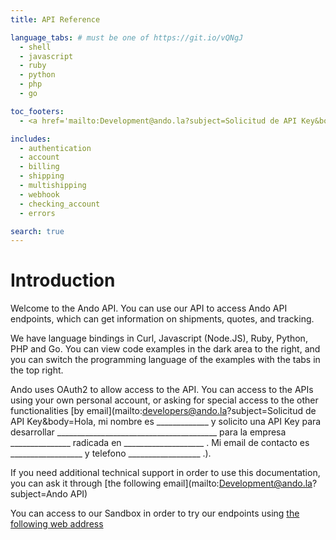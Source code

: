 ```yaml
---
title: API Reference

language_tabs: # must be one of https://git.io/vQNgJ
  - shell
  - javascript
  - ruby
  - python
  - php
  - go

toc_footers:
  - <a href='mailto:Development@ando.la?subject=Solicitud de API Key&body=Hola, mi nombre es _____________ y solicito una API Key para desarrollar ________________________________________ para la empresa _______________ radicada en ____________________ . Mi email de contacto es __________________ y telefono __________________ .'>Request Full API Access</a>

includes:
  - authentication
  - account
  - billing
  - shipping
  - multishipping
  - webhook
  - checking_account
  - errors

search: true
---
```


# Introduction

Welcome to the Ando API. You can use our API to access Ando API endpoints, which can get information on shipments, quotes, and tracking.

We have language bindings in Curl, Javascript (Node.JS), Ruby, Python, PHP and Go. You can view code examples in the dark area to the right, and you can switch the programming language of the examples with the tabs in the top right.

Ando uses OAuth2 to allow access to the API. You can access to the APIs using your own personal account, or asking for special access to the other functionalities [by email](mailto:developers@ando.la?subject=Solicitud de API Key&body=Hola, mi nombre es _____________ y solicito una API Key para desarrollar ________________________________________ para la empresa _______________ radicada en ____________________ . Mi email de contacto es __________________ y telefono __________________ .).

If you need additional technical support in order to use this documentation, you can ask it through [the following email](mailto:Development@ando.la?subject=Ando API)

You can access to our Sandbox in order to try our endpoints using [the following web address](sandbox.ando.la)